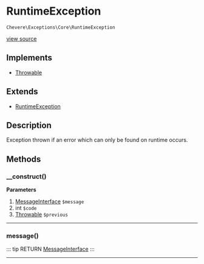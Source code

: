 # RuntimeException

`Chevere\Exceptions\Core\RuntimeException`

[view source](https://github.com/chevere/chevere/blob/master/exceptions/Core/RuntimeException.php)

## Implements

- [Throwable](https://www.php.net/manual/class.throwable)
## Extends

- [RuntimeException](https://www.php.net/manual/class.runtimeexception)

## Description

Exception thrown if an error which can only be found on runtime occurs.

## Methods

### __construct()

**Parameters**

1. [MessageInterface](../../Interfaces/Message/MessageInterface.md) `$message`
2. int `$code`
3. [Throwable](https://www.php.net/manual/class.throwable) `$previous`

---

### message()

::: tip RETURN
[MessageInterface](../../Interfaces/Message/MessageInterface.md)
:::


---

